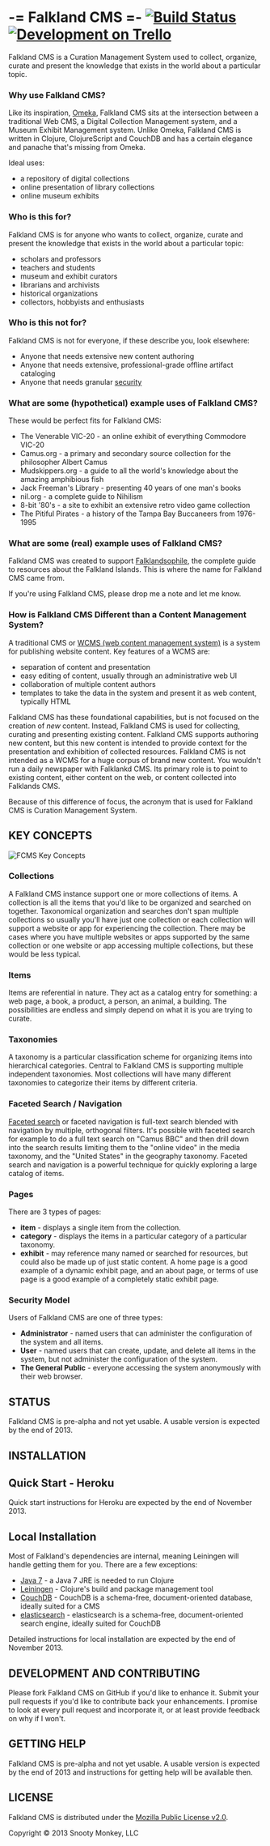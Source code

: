 -= Falkland CMS =- [![Build Status](https://travis-ci.org/SnootyMonkey/Falkland-CMS.png?branch=master)](https://travis-ci.org/SnootyMonkey/Falkland-CMS) [![Development on Trello](http://snooty-monkey-open-images.s3.amazonaws.com/managed_on_trello.jpg)](https://trello.com/b/UgzPjFAX/falkland-cms)
============

Falkland CMS is a Curation Management System used to collect, organize, curate and present the knowledge that
exists in the world about a particular topic.


### Why use Falkland CMS?

Like its inspiration, [Omeka](http://omeka.org/about/), Falkland CMS sits at the intersection between a traditional Web CMS, a Digital Collection Management system, and a Museum Exhibit Management system. Unlike Omeka, Falkland CMS is written in Clojure, ClojureScript and CouchDB and has a certain elegance and panache that's missing from Omeka.

Ideal uses:

* a repository of digital collections
* online presentation of library collections
* online museum exhibits

### Who is this for?

Falkland CMS is for anyone who wants to collect, organize, curate and present the knowledge that exists in the world about a particular topic:

* scholars and professors
* teachers and students
* museum and exhibit curators
* librarians and archivists
* historical organizations
* collectors, hobbyists and enthusiasts

### Who is this not for?

Falkland CMS is not for everyone, if these describe you, look elsewhere:

* Anyone that needs extensive new content authoring
* Anyone that needs extensive, professional-grade offline artifact cataloging
* Anyone that needs granular [security](#security)

### What are some (hypothetical) example uses of Falkland CMS?

These would be perfect fits for Falkland CMS:

* The Venerable VIC-20 - an online exhibit of everything Commodore VIC-20
* Camus.org - a primary and secondary source collection for the philosopher Albert Camus
* Mudskippers.org - a guide to all the world's knowledge about the amazing amphibious fish
* Jack Freeman's Library - presenting 40 years of one man's books
* nil.org - a complete guide to Nihilism 
* 8-bit '80's - a site to exhibit an extensive retro video game collection
* The Pitiful Pirates - a history of the Tampa Bay Buccaneers from 1976-1995

### What are some (real) example uses of Falkland CMS?

Falkland CMS was created to support [Falklandsophile](http://falklandsophile.com), the complete guide
to resources about the Falkland Islands. This is where the name for Falkland CMS came from.

If you're using Falkland CMS, please drop me a note and let me know.

### How is Falkland CMS Different than a Content Management System?

A traditional CMS or [WCMS (web content management system)](http://en.wikipedia.org/wiki/Web_content_management_system)
is a system for publishing website content. Key features of a WCMS are:

* separation of content and presentation
* easy editing of content, usually through an administrative web UI
* collaboration of multiple content authors
* templates to take the data in the system and present it as web content, typically HTML

Falkland CMS has these foundational capabilities, but is not focused on the creation of *new* content. Instead,
Falkland CMS is used for collecting, curating and presenting existing content. Falkland CMS supports authoring
new content, but this new content is intended to provide context for the presentation and exhibition of
collected resources. Falkland CMS is not intended as a WCMS for a huge corpus of brand new content. You wouldn't
run a daily newspaper with Falklankd CMS. Its primary role is to point to existing content, either content on the
web, or content collected into Falklands CMS.

Because of this difference of focus, the acronym that is used for Falkland CMS is Curation Management System. 

## KEY CONCEPTS

![FCMS Key Concepts](./docs/images/FCMS-High-level.png "FCMS Key Concepts")

### Collections
A Falkland CMS instance support one or more collections of items. A collection is all the items that you'd like to be organized and searched on together. Taxonomical organization and searches don't span multiple collections so usually you'll have just one collection or each collection will support a website or app for experiencing the collection. There may be cases where you have multiple websites or apps supported by the same collection or one website or app accessing multiple collections, but these would be less typical.

### Items
Items are referential in nature. They act as a catalog entry for something: a web page, a book, a product, a person, an animal, a building. The possibilities are endless and simply depend on what it is you are trying to curate.

### Taxonomies
A taxonomy is a particular classification scheme for organizing items into hierarchical categories. Central to Falkland CMS is supporting multiple independent taxonomies. Most collections will have many different taxonomies to categorize their items by different criteria. 

### Faceted Search / Navigation

[Faceted search](http://en.wikipedia.org/wiki/Faceted_search) or faceted navigation is full-text search blended with navigation by multiple, orthogonal filters. It's possible with faceted search for example to do a full text search on "Camus BBC" and then drill down into the search results limiting them to the "online video" in the media taxonomy, and the "United States" in the geography taxonomy. Faceted search and navigation is a powerful technique for quickly exploring a large catalog of items.

### Pages

There are 3 types of pages:

* **item** - displays a single item from the collection.
* **category** - displays the items in a particular category of a particular taxonomy.
* **exhibit** - may reference many named or searched for resources, but could also be made up of just static content. A home page is a good example of a dynamic exhibit page, and an about page, or terms of use page is a good example of a completely static exhibit page.

### <a name="security"/> Security Model

Users of Falkland CMS are one of three types:

* **Administrator** - named users that can administer the configuration of the system and all items.
* **User** - named users that can create, update, and delete all items in the system, but not administer the configuration of the system.
* **The General Public** - everyone accessing the system anonymously with their web browser.

## STATUS

Falkland CMS is pre-alpha and not yet usable. A usable version is expected by the end of 2013.

## INSTALLATION

## Quick Start - Heroku

Quick start instructions for Heroku are expected by the end of November 2013.

## Local Installation

Most of Falkland's dependencies are internal, meaning Leiningen will handle getting them for you. There are a few exceptions:

* [Java 7](http://www.oracle.com/technetwork/java/javase/downloads/index.html) - a Java 7 JRE is needed to run Clojure
* [Leiningen](https://github.com/technomancy/leiningen) - Clojure's build and package management tool
* [CouchDB](http://http://couchdb.apache.org/) - CouchDB is a schema-free, document-oriented database, ideally suited for a CMS
* [elasticsearch](http://www.elasticsearch.org/) - elasticsearch is a schema-free, document-oriented search engine, ideally suited for CouchDB

Detailed instructions for local installation are expected by the end of November 2013.

## DEVELOPMENT AND CONTRIBUTING

Please fork Falkland CMS on GitHub if you'd like to enhance it. Submit your pull requests if you'd like to contribute back your enhancements. I promise to look at every pull request and incorporate it, or at least provide feedback on why if I won't.

## GETTING HELP

Falkland CMS is pre-alpha and not yet usable. A usable version is expected by the end of 2013 and instructions for getting help will be available then.

## LICENSE

Falkland CMS is distributed under the [Mozilla Public License v2.0](http://www.mozilla.org/MPL/2.0/).

Copyright © 2013 Snooty Monkey, LLC
